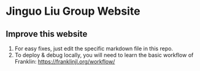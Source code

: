 # Jinguo Liu Group Website

## Improve this website
1. For easy fixes, just edit the specific markdown file in this repo.
2. To deploy & debug locally, you will need to learn the basic workflow of Franklin: https://franklinjl.org/workflow/
